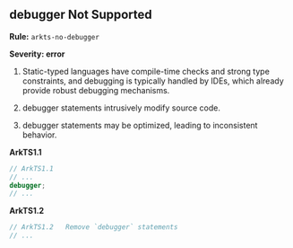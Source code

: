 ## debugger Not Supported

**Rule:** `arkts-no-debugger`

**Severity: error**

1. Static-typed languages have compile-time checks and strong type constraints, and debugging is typically handled by IDEs, which already provide robust debugging mechanisms.

2. debugger statements intrusively modify source code.

3. debugger statements may be optimized, leading to inconsistent behavior.

**ArkTS1.1**

```typescript
// ArkTS1.1 
// ...
debugger;
// ...
```

**ArkTS1.2**

```typescript
// ArkTS1.2   Remove `debugger` statements
// ...
```